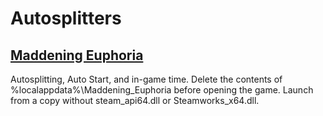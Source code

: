 # Autosplitters

## [Maddening Euphoria](https://github.com/skyweiss/Autosplitters/blob/master/MaddeningEuphoria.asl)

Autosplitting, Auto Start, and in-game time. Delete the contents of %localappdata%\Maddening_Euphoria before opening the game. Launch from a copy without steam_api64.dll or Steamworks_x64.dll.
